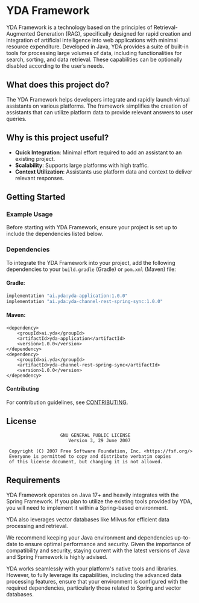 # YDA Framework

YDA Framework is a technology based on the principles of Retrieval-Augmented Generation (RAG), specifically designed for rapid creation and integration of artificial intelligence into web applications with minimal resource expenditure. Developed in Java, YDA provides a suite of built-in tools for processing large volumes of data, including functionalities for search, sorting, and data retrieval. These capabilities can be optionally disabled according to the user’s needs.

## What does this project do?

The YDA Framework helps developers integrate and rapidly launch virtual assistants on various platforms. The framework simplifies the creation of assistants that can utilize platform data to provide relevant answers to user queries.

## Why is this project useful?

- **Quick Integration**: Minimal effort required to add an assistant to an existing project.
- **Scalability**: Supports large platforms with high traffic.
- **Context Utilization**: Assistants use platform data and context to deliver relevant responses.

## Getting Started

### Example Usage

Before starting with YDA Framework, ensure your project is set up to include the dependencies listed below.

### Dependencies

To integrate the YDA Framework into your project, add the following dependencies to your `build.gradle` (Gradle) or `pom.xml` (Maven) file:

#### Gradle:

```groovy
implementation "ai.yda:yda-application:1.0.0"
implementation "ai.yda:yda-channel-rest-spring-sync:1.0.0"
```

#### Maven:
```
<dependency>
    <groupId>ai.yda</groupId>
    <artifactId>yda-application</artifactId>
    <version>1.0.0</version>
</dependency>
<dependency>
    <groupId>ai.yda</groupId>
    <artifactId>yda-channel-rest-spring-sync</artifactId>
    <version>1.0.0</version>
</dependency>
```

#### Contributing
For contribution guidelines, see [CONTRIBUTING](link).

License
-------
```
                    GNU GENERAL PUBLIC LICENSE
                       Version 3, 29 June 2007

 Copyright (C) 2007 Free Software Foundation, Inc. <https://fsf.org/>
 Everyone is permitted to copy and distribute verbatim copies
 of this license document, but changing it is not allowed.
```

Requirements
-------
YDA Framework operates on Java 17+ and heavily integrates with the Spring Framework. If you plan to utilize the existing tools provided by YDA, you will need to implement it within a Spring-based environment. 

YDA also leverages vector databases like Milvus for efficient data processing and retrieval.

We recommend keeping your Java environment and dependencies up-to-date to ensure optimal performance and security. Given the importance of compatibility and security, staying current with the latest versions of Java and Spring Framework is highly advised.

YDA works seamlessly with your platform's native tools and libraries. However, to fully leverage its capabilities, including the advanced data processing features, ensure that your environment is configured with the required dependencies, particularly those related to Spring and vector databases.



